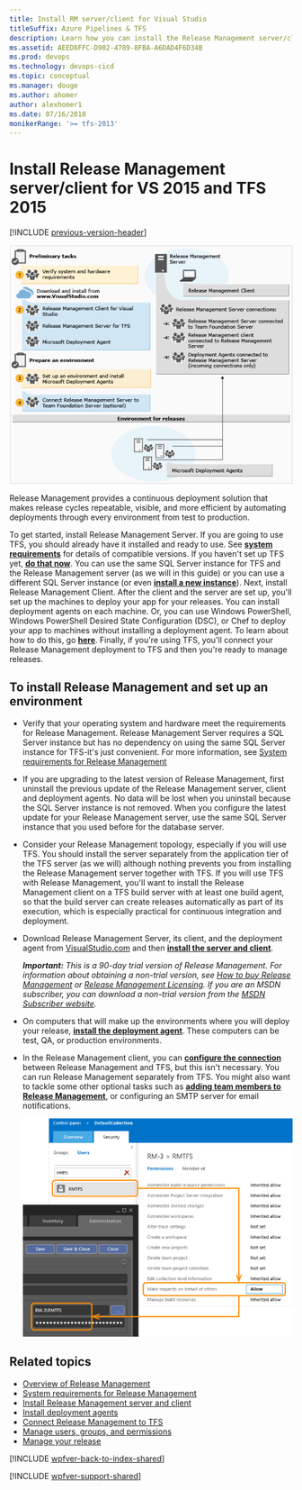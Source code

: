 ```yaml
---
title: Install RM server/client for Visual Studio
titleSuffix: Azure Pipelines & TFS
description: Learn how you can install the Release Management server/client for Visual Studio 2015 and Team Foundation Server (TFS) 2015 
ms.assetid: AEED8FFC-D902-4789-8FBA-A6DAD4F6D34B
ms.prod: devops
ms.technology: devops-cicd
ms.topic: conceptual
ms.manager: douge
ms.author: ahomer
author: alexhomer1
ms.date: 07/16/2018
monikerRange: '>= tfs-2013'
---
```


# Install Release Management server/client for VS 2015 and TFS 2015

[!INCLUDE [previous-version-header](../_shared/previous-version-header.md)]

![Install Release Management with Team Foundation Server](_img/install-rm-01.png)

Release Management provides a continuous deployment solution that makes release
cycles repeatable, visible, and more efficient by automating deployments 
through every environment from test to production.

To get started, install Release Management Server. If you are going to use TFS, 
you should already have it installed and ready to use. See 
**[system requirements](install-release-management/system-requirements.md)** 
for details of compatible versions. If you haven't set up TFS yet, 
**[do that now](../../../../organizations/accounts/organization-management.md)**.
You can use the same SQL Server instance for TFS and the 
Release Management server (as we will in this guide) or you can use a 
different SQL Server instance (or even 
**[install a new instance](/tfs/server/install/sql-server/install-sql-server)**).
Next, install Release Management Client. After the client and the server are set up, 
you'll set up the machines to deploy your app for your releases. You can 
install deployment agents on each machine. Or, you can use Windows PowerShell, 
Windows PowerShell Desired State Configuration (DSC), or Chef to deploy your 
app to machines without installing a deployment agent. To learn about how to 
do this, go **[here](release-without-agents.md)**. Finally, if you're using 
TFS, you'll connect your Release Management deployment to TFS and then you're 
ready to manage releases.


## To install Release Management and set up  an environment
 
* Verify that your operating system and hardware meet the requirements for 
  Release Management. Release Management Server requires a SQL Server 
  instance but has no dependency on using the same SQL Server instance for 
  TFS-it's just convenient. For more information, see 
  [System requirements for Release Management](install-release-management/system-requirements.md)

* If you are upgrading to the latest version of Release Management, first 
  uninstall the previous update of the Release Management server, client and 
  deployment agents. No data will be lost when you uninstall because the SQL 
  Server instance is not removed. When you configure the latest update for your Release 
  Management server, use the same SQL Server instance that you used before for 
  the database server.

* Consider your Release Management topology, especially if you will use TFS.
  You should install the server separately from 
  the application tier of the TFS server (as we will) although nothing prevents 
  you from installing the Release Management server together with TFS. If you 
  will use TFS with Release Management, you'll want to install the Release 
  Management client on a TFS build server with at least one build agent, so that
  the build server can create releases automatically as part of its execution, 
  which is especially practical for continuous integration and deployment.

* Download Release Management Server, its client, and the deployment agent from
  [VisualStudio.com](https://visualstudio.microsoft.com/downloads/download-visual-studio-vs)
  and then 
  **[install the server and client](install-release-management/install-server-and-client.md)**.

  ***Important:*** _This is a 90-day trial version of Release Management. For information about obtaining 
  a non-trial version, see 
  [How to buy Release Management](http://visualstudio.microsoft.com/products/how-to-buy-release-management-vs)
  or 
  [Release Management Licensing](http://visualstudio.microsoft.com/release-mgmt-licensing-vs).
  If you are an MSDN subscriber, you can download a non-trial version from the 
  [MSDN Subscriber website](https://msdn.microsoft.com/subscriptions/downloads/)._ 

* On computers that will make up the environments where you will deploy 
  your release, 
  **[install the deployment agent](install-release-management/install-deployment-agent.md)**.
  These computers can be test, QA, or production environments.

* In the Release Management client, you can 
  **[configure the connection](install-release-management/connect-to-tfs.md)**
  between Release Management and TFS, but this isn't necessary. You can run 
  Release Management separately from TFS. You might also want to tackle some 
  other optional tasks such as 
  **[adding team members to Release Management](add-users-and-groups.md)**, 
  or configuring an SMTP server for email notifications.

   ![Set security for Release Management with Team Foundation Server](_img/install-rm-04.png)

## Related topics

* [Overview of Release Management](release-management-overview.md)
* [System requirements for Release Management](install-release-management/system-requirements.md)
* [Install Release Management server and client](install-release-management/install-server-and-client.md)
* [Install deployment agents](install-release-management/install-deployment-agent.md)
* [Connect Release Management to TFS](install-release-management/connect-to-tfs.md)
* [Manage users, groups, and permissions](add-users-and-groups.md)
* [Manage your release](manage-your-release.md)
 
[!INCLUDE [wpfver-back-to-index-shared](../_shared/wpfver-back-to-index-shared.md)]
 
[!INCLUDE [wpfver-support-shared](../_shared/wpfver-support-shared.md)]
